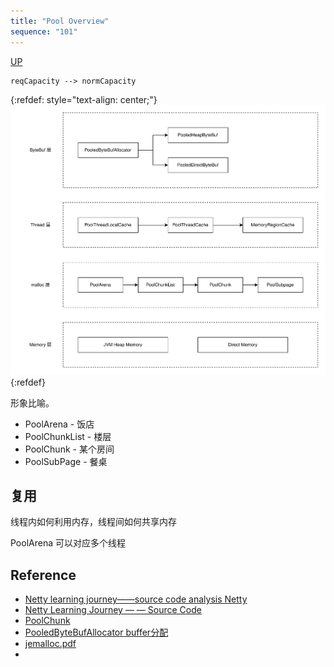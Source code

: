 ```yaml
---
title: "Pool Overview"
sequence: "101"
---
```


[UP](/netty.html)

```text
reqCapacity --> normCapacity
```

{:refdef: style="text-align: center;"}
![](/assets/images/netty/buf/netty-buffer-pool-concept.svg)
{:refdef}

形象比喻。

- PoolArena - 饭店
- PoolChunkList - 楼层
- PoolChunk - 某个房间
- PoolSubPage - 餐桌

## 复用

线程内如何利用内存，线程间如何共享内存

PoolArena 可以对应多个线程



## Reference


- [Netty learning journey——source code analysis Netty](https://medium.com/backenders-club/netty-learning-journey-source-code-analysis-netty-94e372d8a87b)
- [Netty Learning Journey — — Source Code](https://medium.com/backenders-club/netty-learning-journey-source-code-cd41de0f137)
- [PoolChunk](https://www.cnblogs.com/GrimReaper/p/10385343.html)
- [PooledByteBufAllocator buffer分配](https://www.code260.com/2020/04/20/netty4-pooled-buffer/)
- [jemalloc.pdf](https://people.freebsd.org/~jasone/jemalloc/bsdcan2006/jemalloc.pdf)
- []()
